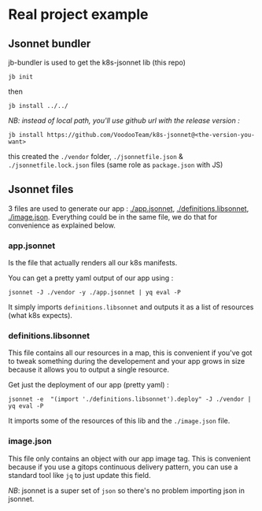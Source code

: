 # Real project example

## Jsonnet bundler
jb-bundler is used to get the k8s-jsonnet lib (this repo)

```
jb init
```

then
```
jb install ../../
```

_NB: instead of local path, you'll use github url with the release version :_
```
jb install https://github.com/VoodooTeam/k8s-jsonnet@<the-version-you-want>
```

this created the `./vendor` folder, `./jsonnetfile.json` & `./jsonnetfile.lock.json` files (same role as `package.json` with JS)

## Jsonnet files
3 files are used to generate our app : [./app.jsonnet](./app.jsonnet), [./definitions.libsonnet](./definitions.libsonnet), [./image.json](./image.json). Everything could be in the same file, we do that for convenience as explained below.

### app.jsonnet
Is the file that actually renders all our k8s manifests.

You can get a pretty yaml output of our app using :
```
jsonnet -J ./vendor -y ./app.jsonnet | yq eval -P
```

It simply imports `definitions.libsonnet` and outputs it as a list of resources (what k8s expects).

### definitions.libsonnet
This file contains all our resources in a map, this is convenient if you've got to tweak something during the developement and your app grows in size because it allows you to output a single resource.

Get just the deployment of our app (pretty yaml) :
```
jsonnet -e  "(import './definitions.libsonnet').deploy" -J ./vendor | yq eval -P
```

It imports some of the resources of this lib and the `./image.json` file.

### image.json
This file only contains an object with our app image tag. This is convenient because if you use a gitops continuous delivery pattern, you can use a standard tool like `jq` to just update this field.

_NB_: jsonnet is a super set of `json` so there's no problem importing json in jsonnet.

